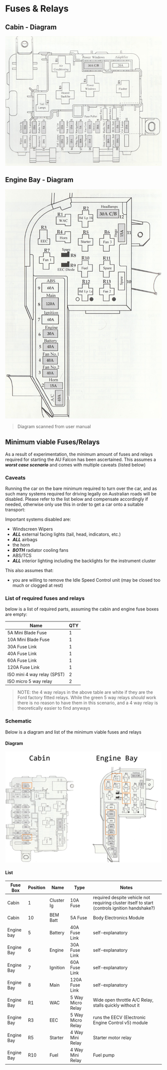 # Fuses & Relays

## Cabin - Diagram

![Cabin fuses diagram](./cabin-fuses.jpg)

## Engine Bay - Diagram

![Engine Bay fuses diagram](./engine-bay-scan.jpg)

> Diagram scanned from user manual

## Minimum viable Fuses/Relays

As a result of experimentation, the minimum amount of fuses and relays required for starting the AU Falcon has been ascertained. This assumes a ***worst case scenario*** and comes with multiple caveats (listed below)

### Caveats
Running the car on the bare minimum required to turn over the car, and as such many systems required for driving legally on Australian roads will be disabled. Please refer to the list below and compensate accordingly if needed, otherwise only use this in order to get a car onto a suitable transport:

Important systems disabled are:
- Windscreen Wipers
- ***ALL*** external facing lights (tail, head, indicators, etc.)
- ***ALL*** airbags
- the horn
- ***BOTH*** radiator cooling fans
- ABS/TCS
- ***ALL*** interior lighting including the backlights for the instrument cluster

This also assumes that:
- you are willing to remove the Idle Speed Control unit (may be closed too much or clogged at rest)

### List of required fuses and relays
below is a list of required parts, assuming the cabin and engine fuse boxes are empty:

| Name | QTY |
| --- | --- |
| 5A Mini Blade Fuse | 1 |
| 10A Mini Blade Fuse | 1 |
| 30A Fuse Link | 1 |
| 40A Fuse Link | 1 |
| 60A Fuse Link | 1 |
| 120A Fuse Link | 1 |
| ISO mini 4 way relay (SPST) | 2 |
| ISO micro 5 way relay | 2 |

> NOTE: the 4 way relays in the above table are white if they are the Ford factory fitted relays. While the green 5 way relays *should* work there is no reason to have them in this scenario, and a 4 way relay is theoretically easier to find anyways

### Schematic
Below is a diagram and list of the minimum viable fuses and relays

#### Diagram
![MVF/R](./minimum-viable-fuses.jpg)

#### List
| Fuse Box | Position | Name | Type | Notes |
| --- | --- | --- | --- | --- |
| Cabin | 1 | Cluster Ig | 10A Fuse | required despite vehicle not requiring cluster itself to start (controls ignition handshake?) |
| Cabin | 10 | BEM Batt | 5A Fuse | Body Electronics Module |
| Engine bay | 5 | Battery | 40A Fuse Link | self-explanatory |
| Engine Bay | 6 | Engine | 30A Fuse Link | self-explanatory |
| Engine Bay | 7 | Ignition | 60A Fuse Link | self-explanatory |
| Engine Bay | 8 | Main | 120A Fuse Link | self-explanatory |
| Engine Bay | R1 | WAC | 5 Way Micro Relay | Wide open throttle A/C Relay, stalls quickly without it |
| Engine Bay | R3 | EEC | 5 Way Micro Relay | runs the EECV (Electronic Engine Control v5) module |
| Engine Bay | R5 | Starter | 4 Way Mini Relay | Starter motor relay |
| Engine Bay | R10 | Fuel | 4 Way Mini Relay | Fuel pump |